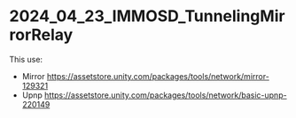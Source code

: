 # 2024_04_23_IMMOSD_TunnelingMirrorRelay


This use:
- Mirror https://assetstore.unity.com/packages/tools/network/mirror-129321
- Upnp https://assetstore.unity.com/packages/tools/network/basic-upnp-220149
